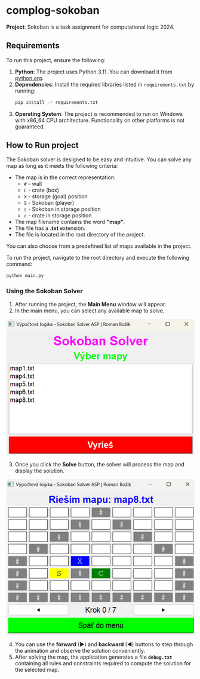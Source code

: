 # complog-sokoban

**Project**: Sokoban is a task assignment for computational logic 2024.

## Requirements

To run this project, ensure the following:

1. **Python**: The project uses Python 3.11. You can download it from [python.org](https://www.python.org/).
2. **Dependencies**: Install the required libraries listed in `requirements.txt` by running:
   ```bash
   pip install -r requirements.txt
   ```
3. **Operating System**: The project is recommended to run on Windows with x86_64 CPU architecture. Functionality on other platforms is not guaranteed.


## How to Run project

The Sokoban solver is designed to be easy and intuitive. You can solve any map as long as it meets the following criteria:
- The map is in the correct representation:
  - `#` - wall  
  - `C` - crate (box)  
  - `X` - storage (goal) position  
  - `S` - Sokoban (player)  
  - `s` - Sokoban in storage position  
  - `c` - crate in storage position  
- The map filename contains the word **"map"**.
- The file has a **.txt** extension.
- The file is located in the root directory of the project.

You can also choose from a predefined list of maps available in the project.

To run the project, navigate to the root directory and execute the following command:

   ```bash
   python main.py
   ```
### Using the Sokoban Solver
1. After running the project, the **Main Menu** window will appear.
2. In the main menu, you can select any available map to solve.

![Main Menu Example](images/compolg-sokoban-menu-1.png)

3. Once you click the **Solve** button, the solver will process the map and display the solution.

![Solved Map Example](images/compol-sokoban-mapa-1.png)

4. You can use the **forward** (▶) and **backward** (◀) buttons to step through the animation and observe the solution conveniently.
5. After solving the map, the application generates a file **`debug.txt`** containing all rules and constraints required to compute the solution for the selected map.
